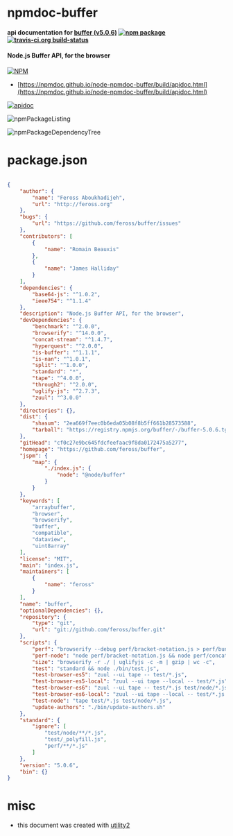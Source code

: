 # npmdoc-buffer

#### api documentation for  [buffer (v5.0.6)](https://github.com/feross/buffer)  [![npm package](https://img.shields.io/npm/v/npmdoc-buffer.svg?style=flat-square)](https://www.npmjs.org/package/npmdoc-buffer) [![travis-ci.org build-status](https://api.travis-ci.org/npmdoc/node-npmdoc-buffer.svg)](https://travis-ci.org/npmdoc/node-npmdoc-buffer)

#### Node.js Buffer API, for the browser

[![NPM](https://nodei.co/npm/buffer.png?downloads=true&downloadRank=true&stars=true)](https://www.npmjs.com/package/buffer)

- [https://npmdoc.github.io/node-npmdoc-buffer/build/apidoc.html](https://npmdoc.github.io/node-npmdoc-buffer/build/apidoc.html)

[![apidoc](https://npmdoc.github.io/node-npmdoc-buffer/build/screenCapture.buildCi.browser.%252Ftmp%252Fbuild%252Fapidoc.html.png)](https://npmdoc.github.io/node-npmdoc-buffer/build/apidoc.html)

![npmPackageListing](https://npmdoc.github.io/node-npmdoc-buffer/build/screenCapture.npmPackageListing.svg)

![npmPackageDependencyTree](https://npmdoc.github.io/node-npmdoc-buffer/build/screenCapture.npmPackageDependencyTree.svg)



# package.json

```json

{
    "author": {
        "name": "Feross Aboukhadijeh",
        "url": "http://feross.org"
    },
    "bugs": {
        "url": "https://github.com/feross/buffer/issues"
    },
    "contributors": [
        {
            "name": "Romain Beauxis"
        },
        {
            "name": "James Halliday"
        }
    ],
    "dependencies": {
        "base64-js": "^1.0.2",
        "ieee754": "^1.1.4"
    },
    "description": "Node.js Buffer API, for the browser",
    "devDependencies": {
        "benchmark": "^2.0.0",
        "browserify": "^14.0.0",
        "concat-stream": "^1.4.7",
        "hyperquest": "^2.0.0",
        "is-buffer": "^1.1.1",
        "is-nan": "^1.0.1",
        "split": "^1.0.0",
        "standard": "*",
        "tape": "^4.0.0",
        "through2": "^2.0.0",
        "uglify-js": "^2.7.3",
        "zuul": "^3.0.0"
    },
    "directories": {},
    "dist": {
        "shasum": "2ea669f7eec0b6eda05b08f8b5ff661b28573588",
        "tarball": "https://registry.npmjs.org/buffer/-/buffer-5.0.6.tgz"
    },
    "gitHead": "cf0c27e9bc645fdcfeefaac9f8da0172475a5277",
    "homepage": "https://github.com/feross/buffer",
    "jspm": {
        "map": {
            "./index.js": {
                "node": "@node/buffer"
            }
        }
    },
    "keywords": [
        "arraybuffer",
        "browser",
        "browserify",
        "buffer",
        "compatible",
        "dataview",
        "uint8array"
    ],
    "license": "MIT",
    "main": "index.js",
    "maintainers": [
        {
            "name": "feross"
        }
    ],
    "name": "buffer",
    "optionalDependencies": {},
    "repository": {
        "type": "git",
        "url": "git://github.com/feross/buffer.git"
    },
    "scripts": {
        "perf": "browserify --debug perf/bracket-notation.js > perf/bundle.js && open perf/index.html",
        "perf-node": "node perf/bracket-notation.js && node perf/concat.js && node perf/copy-big.js && node perf/copy.js && node perf/new-big.js && node perf/new.js && node perf/readDoubleBE.js && node perf/readFloatBE.js && node perf/readUInt32LE.js && node perf/slice.js && node perf/writeFloatBE.js",
        "size": "browserify -r ./ | uglifyjs -c -m | gzip | wc -c",
        "test": "standard && node ./bin/test.js",
        "test-browser-es5": "zuul --ui tape -- test/*.js",
        "test-browser-es5-local": "zuul --ui tape --local -- test/*.js",
        "test-browser-es6": "zuul --ui tape -- test/*.js test/node/*.js",
        "test-browser-es6-local": "zuul --ui tape --local -- test/*.js test/node/*.js",
        "test-node": "tape test/*.js test/node/*.js",
        "update-authors": "./bin/update-authors.sh"
    },
    "standard": {
        "ignore": [
            "test/node/**/*.js",
            "test/_polyfill.js",
            "perf/**/*.js"
        ]
    },
    "version": "5.0.6",
    "bin": {}
}
```



# misc
- this document was created with [utility2](https://github.com/kaizhu256/node-utility2)
